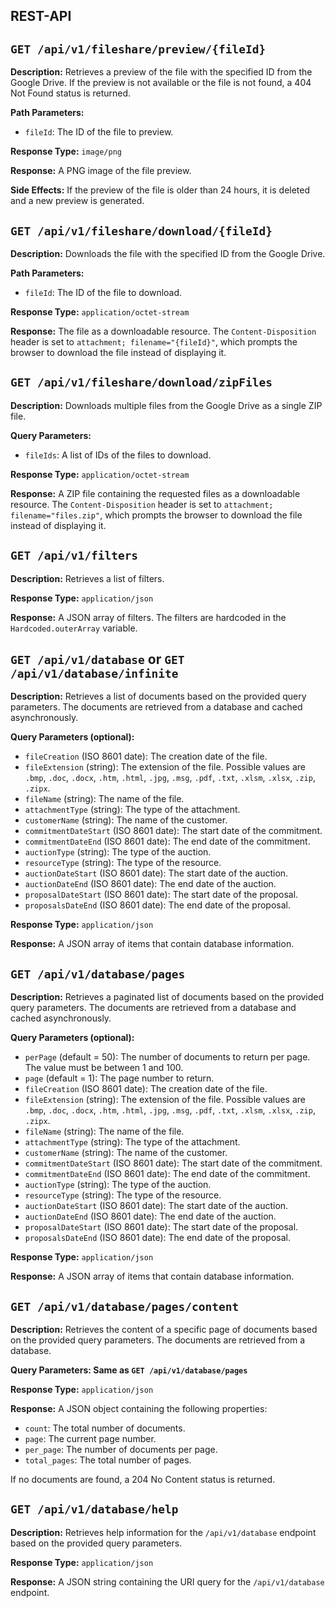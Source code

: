 ## REST-API

## `GET /api/v1/fileshare/preview/{fileId}`

**Description:** Retrieves a preview of the file with the specified ID from the Google Drive. If the preview is not available or the file is not found, a 404 Not Found status is returned.

**Path Parameters:**

- `fileId`: The ID of the file to preview.

**Response Type:** `image/png`

**Response:** A PNG image of the file preview.

**Side Effects:** If the preview of the file is older than 24 hours, it is deleted and a new preview is generated.

## `GET /api/v1/fileshare/download/{fileId}`

**Description:** Downloads the file with the specified ID from the Google Drive.

**Path Parameters:**

- `fileId`: The ID of the file to download.

**Response Type:** `application/octet-stream`

**Response:** The file as a downloadable resource. The `Content-Disposition` header is set to `attachment; filename="{fileId}"`, which prompts the browser to download the file instead of displaying it.

## `GET /api/v1/fileshare/download/zipFiles`

**Description:** Downloads multiple files from the Google Drive as a single ZIP file.

**Query Parameters:**

- `fileIds`: A list of IDs of the files to download.

**Response Type:** `application/octet-stream`

**Response:** A ZIP file containing the requested files as a downloadable resource. The `Content-Disposition` header is set to `attachment; filename="files.zip"`, which prompts the browser to download the file instead of displaying it.

## `GET /api/v1/filters`

**Description:** Retrieves a list of filters.

**Response Type:** `application/json`

**Response:** A JSON array of filters. The filters are hardcoded in the `Hardcoded.outerArray` variable.

## `GET /api/v1/database` or `GET /api/v1/database/infinite`

**Description:** Retrieves a list of documents based on the provided query parameters. The documents are retrieved from a database and cached asynchronously.

**Query Parameters (optional):**

- `fileCreation` (ISO 8601 date): The creation date of the file.
- `fileExtension` (string): The extension of the file. Possible values are `.bmp`, `.doc`, `.docx`, `.htm`, `.html`, `.jpg`, `.msg`, `.pdf`, `.txt`, `.xlsm`, `.xlsx`, `.zip`, `.zipx`.
- `fileName` (string): The name of the file.
- `attachmentType` (string): The type of the attachment.
- `customerName` (string): The name of the customer.
- `commitmentDateStart` (ISO 8601 date): The start date of the commitment.
- `commitmentDateEnd` (ISO 8601 date): The end date of the commitment.
- `auctionType` (string): The type of the auction.
- `resourceType` (string): The type of the resource.
- `auctionDateStart` (ISO 8601 date): The start date of the auction.
- `auctionDateEnd` (ISO 8601 date): The end date of the auction.
- `proposalDateStart` (ISO 8601 date): The start date of the proposal.
- `proposalsDateEnd` (ISO 8601 date): The end date of the proposal.

**Response Type:** `application/json`

**Response:** A JSON array of items that contain database information.

## `GET /api/v1/database/pages`

**Description:** Retrieves a paginated list of documents based on the provided query parameters. The documents are retrieved from a database and cached asynchronously.

**Query Parameters (optional):**

- `perPage` (default = 50): The number of documents to return per page. The value must be between 1 and 100.
- `page` (default = 1): The page number to return.
- `fileCreation` (ISO 8601 date): The creation date of the file.
- `fileExtension` (string): The extension of the file. Possible values are `.bmp`, `.doc`, `.docx`, `.htm`, `.html`, `.jpg`, `.msg`, `.pdf`, `.txt`, `.xlsm`, `.xlsx`, `.zip`, `.zipx`.
- `fileName` (string): The name of the file.
- `attachmentType` (string): The type of the attachment.
- `customerName` (string): The name of the customer.
- `commitmentDateStart` (ISO 8601 date): The start date of the commitment.
- `commitmentDateEnd` (ISO 8601 date): The end date of the commitment.
- `auctionType` (string): The type of the auction.
- `resourceType` (string): The type of the resource.
- `auctionDateStart` (ISO 8601 date): The start date of the auction.
- `auctionDateEnd` (ISO 8601 date): The end date of the auction.
- `proposalDateStart` (ISO 8601 date): The start date of the proposal.
- `proposalsDateEnd` (ISO 8601 date): The end date of the proposal.

**Response Type:** `application/json`

**Response:** A JSON array of items that contain database information.

## `GET /api/v1/database/pages/content`

**Description:** Retrieves the content of a specific page of documents based on the provided query parameters. The documents are retrieved from a database.

**Query Parameters: Same as ``GET /api/v1/database/pages``**

**Response Type:** `application/json` 

**Response:** A JSON object containing the following properties:

- `count`: The total number of documents.
- `page`: The current page number.
- `per_page`: The number of documents per page.
- `total_pages`: The total number of pages.

If no documents are found, a 204 No Content status is returned.

## `GET /api/v1/database/help`

**Description:** Retrieves help information for the `/api/v1/database` endpoint based on the provided query parameters.

**Response Type:** `application/json`

**Response:** A JSON string containing the URI query for the `/api/v1/database` endpoint.
